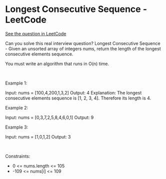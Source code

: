 # Longest Consecutive Sequence - LeetCode
[See the question in LeetCode](https://leetcode.com/problems/longest-consecutive-sequence/?envType=study-plan-v2&envId=top-interview-150)

Can you solve this real interview question? Longest Consecutive Sequence - Given an unsorted array of integers nums, return the length of the longest consecutive elements sequence.

You must write an algorithm that runs in O(n) time.

 

Example 1:


Input: nums = [100,4,200,1,3,2]
Output: 4
Explanation: The longest consecutive elements sequence is [1, 2, 3, 4]. Therefore its length is 4.


Example 2:


Input: nums = [0,3,7,2,5,8,4,6,0,1]
Output: 9


Example 3:


Input: nums = [1,0,1,2]
Output: 3


 

Constraints:

 * 0 <= nums.length <= 105
 * -109 <= nums[i] <= 109
